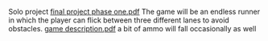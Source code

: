 Solo project
[final project phase one.pdf](https://github.com/jstaker2/portfolio/files/6399429/final.project.phase.one.pdf)
The game will be an endless runner in which the player can flick between three different lanes to avoid obstacles.
[game description.pdf](https://github.com/jstaker2/portfolio/files/6399467/game.description.pdf)
a bit of ammo will fall occasionally as well
